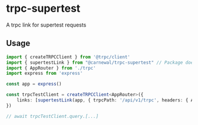 # trpc-supertest

A trpc link for supertest requests


## Usage

```typescript
import { createTRPCClient } from '@trpc/client'
import { supertestLink } from "@carnewal/trpc-supertest" // Package does not exist on NPM yet.
import { AppRouter } from './trpc'
import express from 'express'

const app = express()

const trpcTestClient = createTRPCClient<AppRouter>({
    links: [supertestLink(app, { trpcPath: '/api/v1/trpc', headers: { Authorization: 'Bearer token' } })],
})

// await trpcTestClient.query.[...]
```
